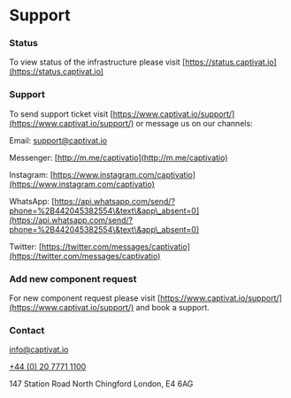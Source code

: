 # Support

### Status

To view status of the infrastructure please visit [https://status.captivat.io](https://status.captivat.io)

### Support

To send support ticket visit [https://www.captivat.io/support/](https://www.captivat.io/support/) or message us on our channels:

Email: [support@captivat.io](mailto:support@captivat.io)

Messenger: [http://m.me/captivatio](http://m.me/captivatio)

Instagram: [https://www.instagram.com/captivatio](https://www.instagram.com/captivatio)

WhatsApp: [https://api.whatsapp.com/send/?phone=%2B442045382554\&text\&app\_absent=0](https://api.whatsapp.com/send/?phone=%2B442045382554\&text\&app\_absent=0)

Twitter: [https://twitter.com/messages/captivatio](https://twitter.com/messages/captivatio)

### Add new component request

For new component request please visit [https://www.captivat.io/support/](https://www.captivat.io/support/) and book a support.

### Contact

[info@captivat.io](mailto:info@captivat.io)

[+44 (0) 20 7771 1100](tel:+44%20\(0\)%2020%207771%201100)

147 Station Road North Chingford London, E4 6AG
